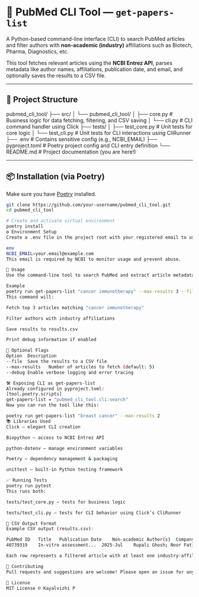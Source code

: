 # 🧬 PubMed CLI Tool — `get-papers-list`

A Python-based command-line interface (CLI) to search PubMed articles and filter authors with **non-academic (industry)** affiliations such as Biotech, Pharma, Diagnostics, etc.

This tool fetches relevant articles using the **NCBI Entrez API**, parses metadata like author names, affiliations, publication date, and email, and optionally saves the results to a CSV file.

---

## 📁 Project Structure

pubmed_cli_tool/
├── src/
│ └── pubmed_cli_tool/
│ ├── core.py # Business logic for data fetching, filtering, and CSV saving
│ └── cli.py # CLI command handler using Click
├── tests/
│ ├── test_core.py # Unit tests for core logic
│ └── test_cli.py # Unit tests for CLI interactions using CliRunner
├── .env # Contains sensitive config (e.g., NCBI_EMAIL)
├── pyproject.toml # Poetry project config and CLI entry definition
└── README.md # Project documentation (you are here!)


---

## 📦 Installation (via Poetry)

Make sure you have [Poetry](https://python-poetry.org/docs/#installation) installed.

```bash
git clone https://github.com/your-username/pubmed_cli_tool.git
cd pubmed_cli_tool

# Create and activate virtual environment
poetry install
⚙️ Environment Setup
Create a .env file in the project root with your registered email to use NCBI’s Entrez API.

env
NCBI_EMAIL=your.email@example.com
This email is required by NCBI to monitor usage and prevent abuse.

🚀 Usage
Use the command-line tool to search PubMed and extract article metadata.

Example
poetry run get-papers-list "cancer immunotherapy" --max-results 3 --file results.csv --debug
This command will:

Fetch top 3 articles matching "cancer immunotherapy"

Filter authors with industry affiliations

Save results to results.csv

Print debug information if enabled

🔧 Optional Flags
Option	Description
--file	Save the results to a CSV file
--max-results	Number of articles to fetch (default: 5)
--debug	Enable verbose logging and error tracing

🛠️ Exposing CLI as get-papers-list
Already configured in pyproject.toml:
[tool.poetry.scripts]
get-papers-list = "pubmed_cli_tool.cli:search"
Now you can run the tool like this:

poetry run get-papers-list "breast cancer" --max-results 2
📚 Libraries Used
Click – elegant CLI creation

Biopython – access to NCBI Entrez API

python-dotenv – manage environment variables

Poetry – dependency management & packaging

unittest – built-in Python testing framework

✅ Running Tests
poetry run pytest
This runs both:

tests/test_core.py – tests for business logic

tests/test_cli.py – tests for CLI behavior using Click’s CliRunner

📝 CSV Output Format
Example CSV output (results.csv):

PubMed ID	Title	Publication Date	Non-academic Author(s)	Company Affiliations	Corresponding Email
40739319	In-vitro assessment...	2025-Jul	Rupali Ghosh; Noor Fatima	Jamia Hamdard Biotech Lab	swajid@jamiahamdard.ac.in

Each row represents a filtered article with at least one industry-affiliated author.

🙌 Contributing
Pull requests and suggestions are welcome! Please open an issue for any bugs or ideas.

📄 License
MIT License © Kayalvizhi P